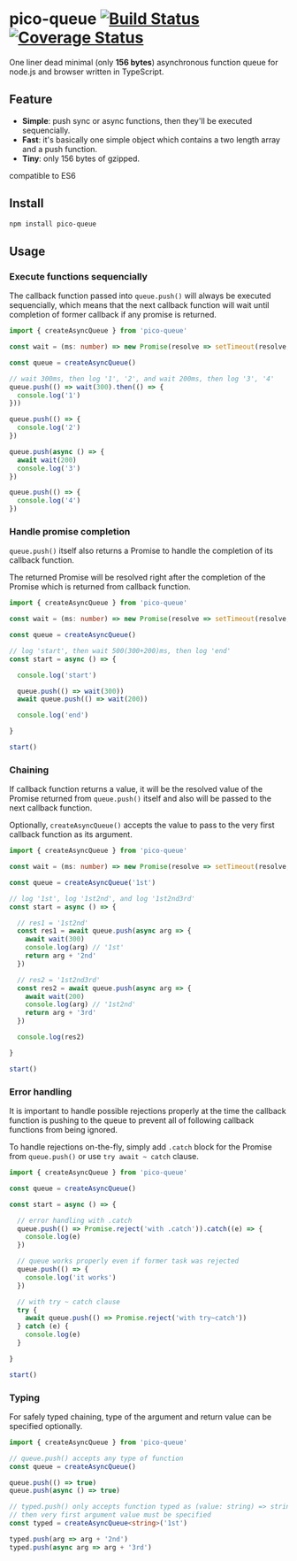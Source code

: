 # pico-queue [![Build Status](https://travis-ci.org/Yuhsak/pico-queue.svg?branch=main)](https://travis-ci.org/Yuhsak/pico-queue) [![Coverage Status](https://coveralls.io/repos/github/Yuhsak/pico-queue/badge.svg?branch=main)](https://coveralls.io/github/Yuhsak/pico-queue?branch=main)

One liner dead minimal (only **156 bytes**) asynchronous function queue for node.js and browser written in TypeScript.

## Feature

- **Simple**: push sync or async functions, then they'll be executed sequencially.
- **Fast**: it's basically one simple object which contains a two length array and a push function.
- **Tiny**: only 156 bytes of gzipped.

compatible to ES6

## Install

```sh
npm install pico-queue
```

## Usage

### Execute functions sequencially

The callback function passed into `queue.push()` will always be executed sequencially, which means that the next callback function will wait until completion of former callback if any promise is returned.

```ts
import { createAsyncQueue } from 'pico-queue'

const wait = (ms: number) => new Promise(resolve => setTimeout(resolve, ms))

const queue = createAsyncQueue()

// wait 300ms, then log '1', '2', and wait 200ms, then log '3', '4'
queue.push(() => wait(300).then(() => {
  console.log('1')
}))

queue.push(() => {
  console.log('2')
})

queue.push(async () => {
  await wait(200)
  console.log('3')
})

queue.push(() => {
  console.log('4')
})
```

### Handle promise completion

`queue.push()` itself also returns a Promise to handle the completion of its callback function.

The returned Promise will be resolved right after the completion of the Promise which is returned from callback function.

```ts
import { createAsyncQueue } from 'pico-queue'

const wait = (ms: number) => new Promise(resolve => setTimeout(resolve, ms))

const queue = createAsyncQueue()

// log 'start', then wait 500(300+200)ms, then log 'end'
const start = async () => {

  console.log('start')

  queue.push(() => wait(300))
  await queue.push(() => wait(200))

  console.log('end')

}

start()
```

### Chaining

If callback function returns a value, it will be the resolved value of the Promise returned from `queue.push()` itself and also will be passed to the next callback function.

Optionally, `createAsyncQueue()` accepts the value to pass to the very first callback function as its argument.

```ts
import { createAsyncQueue } from 'pico-queue'

const wait = (ms: number) => new Promise(resolve => setTimeout(resolve, ms))

const queue = createAsyncQueue('1st')

// log '1st', log '1st2nd', and log '1st2nd3rd'
const start = async () => {

  // res1 = '1st2nd'
  const res1 = await queue.push(async arg => {
    await wait(300)
    console.log(arg) // '1st'
    return arg + '2nd'
  })

  // res2 = '1st2nd3rd'
  const res2 = await queue.push(async arg => {
    await wait(200)
    console.log(arg) // '1st2nd'
    return arg + '3rd'
  })

  console.log(res2)

}

start()
```

### Error handling

It is important to handle possible rejections properly at the time the callback function is pushing to the queue to prevent all of following callback functions from being ignored.

To handle rejections on-the-fly, simply add `.catch` block for the Promise from `queue.push()` or use `try await ~ catch` clause.

```ts
import { createAsyncQueue } from 'pico-queue'

const queue = createAsyncQueue()

const start = async () => {

  // error handling with .catch
  queue.push(() => Promise.reject('with .catch')).catch((e) => {
    console.log(e)
  })

  // queue works properly even if former task was rejected
  queue.push(() => {
    console.log('it works')
  })

  // with try ~ catch clause
  try {
    await queue.push(() => Promise.reject('with try~catch'))
  } catch (e) {
    console.log(e)
  }

}

start()
```

### Typing

For safely typed chaining, type of the argument and return value can be specified optionally.

```ts
import { createAsyncQueue } from 'pico-queue'

// queue.push() accepts any type of function
const queue = createAsyncQueue()

queue.push(() => true)
queue.push(async () => true)

// typed.push() only accepts function typed as (value: string) => string
// then very first argument value must be specified
const typed = createAsyncQueue<string>('1st')

typed.push(arg => arg + '2nd')
typed.push(async arg => arg + '3rd')
